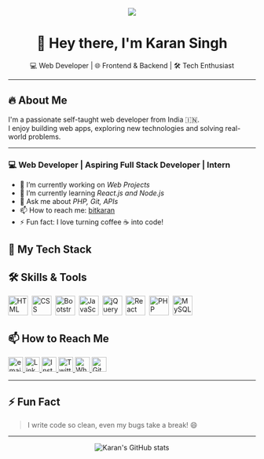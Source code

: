 <!-- Profile Banner / Logo -->
<p align="center">
  <img src="https://readme-typing-svg.demolab.com/?lines=Hi,+I'm+Karan+Singh;A+Passionate+Web+Developer;Open+Source+Enthusiast&center=true&width=500&height=45">
</p>

<h1 align="center">👋 Hey there, I'm Karan Singh</h1>

<p align="center">
  💻 Web Developer | 🌐 Frontend & Backend | 🛠️ Tech Enthusiast
</p>

---

## 🔥 About Me

I'm a passionate self-taught web developer from India 🇮🇳.  
I enjoy building web apps, exploring new technologies and solving real-world problems.

---
### 💻 Web Developer | Aspiring Full Stack Developer | Intern

- 🔭 I’m currently working on *Web Projects*
- 🌱 I’m currently learning *React.js and Node.js*
- 💬 Ask me about *PHP, Git, APIs*
- 📫 How to reach me: [bitkaran](https://github.com/bitkaran)
- ⚡ Fun fact: I love turning coffee ☕ into code!


## 🧠 My Tech Stack

## 🛠️ Skills & Tools

<p align="left">
  <img src="https://cdn.jsdelivr.net/gh/devicons/devicon/icons/html5/html5-original.svg" title="HTML5" alt="HTML" width="40" height="40"/>&nbsp;
  <img src="https://cdn.jsdelivr.net/gh/devicons/devicon/icons/css3/css3-original.svg" title="CSS3" alt="CSS" width="40" height="40"/>&nbsp;
  <img src="https://cdn.jsdelivr.net/gh/devicons/devicon/icons/bootstrap/bootstrap-plain.svg" title="Bootstrap" alt="Bootstrap" width="40" height="40"/>&nbsp;
  <img src="https://cdn.jsdelivr.net/gh/devicons/devicon/icons/javascript/javascript-original.svg" title="JavaScript" alt="JavaScript" width="40" height="40"/>&nbsp;
  <img src="https://cdn.jsdelivr.net/gh/devicons/devicon/icons/jquery/jquery-original.svg" title="jQuery" alt="jQuery" width="40" height="40"/>&nbsp;
  <img src="https://cdn.jsdelivr.net/gh/devicons/devicon/icons/react/react-original.svg" title="React" alt="React" width="40" height="40"/>&nbsp;
  <img src="https://cdn.jsdelivr.net/gh/devicons/devicon/icons/php/php-original.svg" title="PHP" alt="PHP" width="40" height="40"/>&nbsp;
  <img src="https://cdn.jsdelivr.net/gh/devicons/devicon/icons/mysql/mysql-original.svg" title="MySQL" alt="MySQL" width="40" height="40"/>
</p>




## 📫 How to Reach Me


<p align="left">
  <a href="mailto:karan.devmail@gmail.com" target="_blank">
    <img src="https://img.icons8.com/color/48/000000/gmail-new.png" width="30" alt="email"/>  
  </a>
  
  <a href="https://www.linkedin.com/in/krn-shekhawat/" target="_blank">
    <img src="https://img.icons8.com/color/48/000000/linkedin.png" width="30" alt="LinkedIn"/>
  </a>

  <a href="https://www.instagram.com/krn.shekhawat" target="_blank">
    <img src="https://img.icons8.com/color/48/000000/instagram-new.png" width="30" alt="Instagram"/>
  </a>

  <a href="https://twitter.com/yourusername" target="_blank">
    <img src="https://img.icons8.com/color/48/000000/twitter--v1.png" width="30" alt="Twitter"/>
  </a>

  <a href="https://wa.me/+91 7877997408" target="_blank">
    <img src="https://img.icons8.com/color/48/000000/whatsapp--v1.png" width="30" alt="WhatsApp"/>
  </a>

  <a href="https://github.com/bitkaran" target="_blank">
    <img src="https://img.icons8.com/ios-glyphs/48/000000/github.png" width="30" alt="GitHub"/>
  </a>
</p>


---

## ⚡ Fun Fact

> I write code so clean, even my bugs take a break! 😄

---

<p align="center">
  <img src="https://github-readme-stats.vercel.app/api?username=your-github-username&show_icons=true&theme=tokyonight" alt="Karan's GitHub stats" />
</p>

